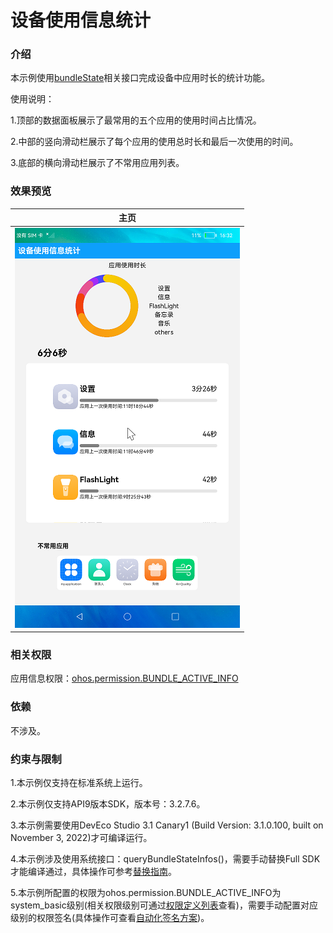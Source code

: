 #  设备使用信息统计

### 介绍

本示例使用[bundleState](https://gitee.com/openharmony/docs/blob/master/zh-cn/application-dev/reference/apis/js-apis-deviceUsageStatistics.md)相关接口完成设备中应用时长的统计功能。

使用说明：

1.顶部的数据面板展示了最常用的五个应用的使用时间占比情况。

2.中部的竖向滑动栏展示了每个应用的使用总时长和最后一次使用的时间。

3.底部的横向滑动栏展示了不常用应用列表。

### 效果预览

|主页|
|--------------------------------|
|![](screenshots/devices/main.png)|

### 相关权限

应用信息权限：[ohos.permission.BUNDLE_ACTIVE_INFO](https://gitee.com/openharmony/docs/blob/master/zh-cn/application-dev/security/permission-list.md)

### 依赖

不涉及。

### 约束与限制

1.本示例仅支持在标准系统上运行。

2.本示例仅支持API9版本SDK，版本号：3.2.7.6。

3.本示例需要使用DevEco Studio 3.1 Canary1 (Build Version: 3.1.0.100, built on November 3, 2022)才可编译运行。

4.本示例涉及使用系统接口：queryBundleStateInfos()，需要手动替换Full SDK才能编译通过，具体操作可参考[替换指南](https://gitee.com/openharmony/docs/blob/master/zh-cn/application-dev/quick-start/full-sdk-switch-guide.md)。

5.本示例所配置的权限为ohos.permission.BUNDLE_ACTIVE_INFO为system_basic级别(相关权限级别可通过[权限定义列表](https://gitee.com/openharmony/docs/blob/master/zh-cn/application-dev/security/permission-list.md)查看)，需要手动配置对应级别的权限签名(具体操作可查看[自动化签名方案](https://docs.openharmony.cn/pages/v3.2Beta/zh-cn/application-dev/security/hapsigntool-overview.md/))。